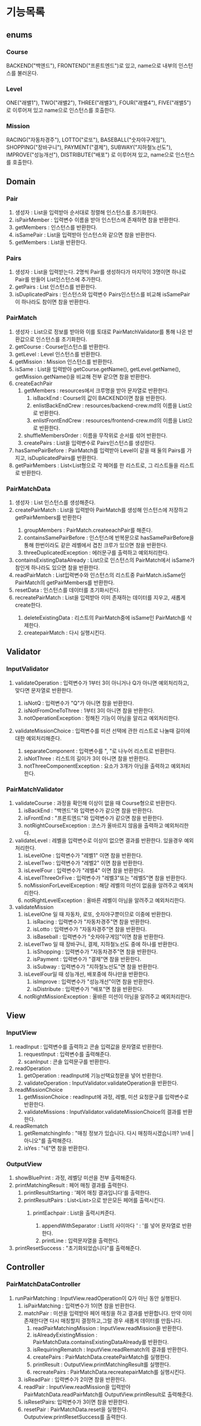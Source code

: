 # 기능목록
## enums
### Course
BACKEND("백엔드"), FRONTEND("프론트엔드")로 있고, name으로 내부의 인스턴스를 불러온다. 

### Level
ONE("래밸1"), TWO("래밸2"), THREE("래밸3"), FOUR("래밸4"), FIVE("래밸5")
로 이루어져 있고 name으로 인스턴스를 호출한다.

### Mission
RACING("자동차경주"), LOTTO("로또"), BASEBALL("숫자야구게임"),
SHOPPING("장바구니"), PAYMENT("결제"), SUBWAY("지하철노선도"),
IMPROVE("성능개선"), DISTRIBUTE("배포")
로 이루어져 있고, name으로 인스턴스를 호출한다. 

## Domain

### Pair
1. 생성자 : List<String>을 입력받아 순서대로 정렬해 인스턴스를 초기화한다. 
2. isPairMember : 입력변수 이름을 받아 인스턴스에 존재하면 참을 반환한다. 
3. getMembers : 인스턴스를 반환한다. 
4. isSamePair : List<String>을 입력받아 인스턴스와 같으면 참을 반환한다.
5. getMembers : List<String>을 반환한다. 

### Pairs
1. 생성자 : List<String>을 입력받는다. 2명씩 Pair를 생성하다가 마지막이 3명이면 하나로 Pair를 만들어 List<Pair>인스턴스에 추가한다. 
2. getPairs : List<Pair> 인스턴스를 반환한다. 
3. isDuplicatedPairs : 인스턴스와 입력변수 Pairs인스턴스를 비교해 isSamePair이 하나라도 참이면 참을 반환한다.

### PairMatch
1. 생성자 : List<String>으로 정보를 받아와 이를 토대로 PairMatchValidator를 통해 나온 반환값으로 인스턴스를 초기화한다.
2. getCourse : Course인스턴스를 반환한다.
3. getLevel : Level 인스턴스를 반환한다. 
4. getMission : Mission 인스턴스를 반환한다. 
5. isSame : List<String>을 입력받아 getCourse.getName(), getLevel.getName(), getMission.getName()을 비교해 전부 같으면 참을 반환한다. 
6. createEachPair
   1. getMembers : resources에서 크루명을 받아 문자열로 반환한다. 
      1. isBackEnd : Course의 값이 BACKEND이면 참을 반환한다.
      2. enlistBackEndCrew : resources/backend-crew.md의 이름을 List<String>으로 반환한다. 
      3. enlistFrontEndCrew : resources/frontend-crew.md의 이름을 List<String>으로 반환한다.
   2. shuffleMembersOrder : 이름을 무작위로 순서를 섞어 반환한다.
   3. createPairs : List<String>을 입력변수로 Pairs인스턴스를 생성한다. 
7. hasSamePairBefore : PairMatch를 입력받아 Level이 같을 때 둘의 Pairs를 가지고, isDuplicatedPairs를 반환한다. 
8. getPairMembers : List<List<String>형으로 각 페어를 한 리스트로, 그 리스트들을 리스트로 반환한다. 

### PairMatchData
1. 생성자 : List<PairMatch> 인스턴스를 생성해준다.
2. createPairMatch : List<String>을 입력받아 PairMatch를 생성해 인스턴스에 저장하고 getPairMembers를 반환한다
   1. groupMembers : PairMatch.createeachPair를 해준다. 
   2. containsSamePairBefore : 인스턴스에 반복문으로 hasSamePairBefore을 통해 한번이라도 같은 레벨에서 겹친 크루가 있으면 참을 반환한다. 
   3. threeDuplicatedException : 에러문구를 출력하고 예외처리한다. 
3. containsExistingDataAlready : List<String>으로 인스턴스의 PairMatch에서 isSame가 참인게 하나라도 있으면 참을 반환한다. 
4. readPairMatch : List<String>입력변수와 인스턴스의 리스트중 PairMatch.isSame인 PairMatch의 getPairMembers를 반환한다. 
5. resetData : 인스턴스를 데이터를 초기화시킨다. 
6. recreatePairMatch : List<String>을 입력받아 이미 존재하는 데이터를 지우고, 새롭게 create한다.
   1. deleteExistingData : 리스트의 PairMatch중에 isSame인 PairMatch를 삭제한다. 
   2. createpairMatch : 다시 실행시킨다. 

## Validator
### InputValidator
1. validateOperation : 입력변수가 1부터 3이 아니거나 Q가 아니면 예외처리하고, 맞다면 문자열로 반환한다. 
   1. isNotQ : 입력변수가 "Q"가 아니면 참을 반환한다. 
   2. isNotFromOneToThree : 1부터 3이 아니면 참을 반환한다. 
   3. notOperationException : 정해진 기능이 아님을 알리고 예외처리한다.

2. validateMissionChoice : 입력변수를 미션 선택에 관한 리스트로 나눌때 길이에 대한 예외처리해준다. 
   1. separateComponent : 입력변수를 ", "로 나누어 리스트로 반환한다. 
   2. isNotThree : 리스트의 길이가 3이 아니면 참을 반환한다. 
   3. notThreeComponentException : 요소가 3개가 아님을 출력하고 예외처리한다. 

### PairMatchValidator
1. validateCourse : 과정을 확인해 이상이 없을 때 Course형으로 반환한다.
   1. isBackEnd : "백엔드"와 입력변수가 같으면 참을 반환한다.
   2. isFrontEnd : "프론트엔드"와 입력변수가 같으면 참을 반환한다.
   3. notRightCourseException : 코스가 올바르지 않음을 출력하고 예외처리한다.
2. validateLevel : 레벨을 입력변수로 이상이 없으면 결과를 반환한다. 있을경우 예외처리한다.  
   1. isLevelOne : 입력변수가 "레벨1" 이면 참을 반환한다.
   2. isLevelTwo : 입력변수가 "레벨2" 이면 참을 반환한다.
   3. isLevelFour : 입력변수가 "레벨4" 이면 참을 반환한다.
   4. isLevelThreeOrFive : 입력변수가 "레벨3"또는 "레벨5"면 참을 반환한다.
   5. noMissionForLevelException : 해당 레벨의 미션이 없음을 알려주고 예외처리한다.
   6. notRightLevelException : 올바른 레벨이 아님을 알려주고 예외처리한다.
3. validateMission
   1. isLevelOne 일 때 자동차, 로또, 숫자야구뿐이므로 이중에 반환한다.
      1. isRacing : 입력변수가 "자동차경주"면 참을 반환한다.
      2. isLotto : 입력변수가 "자동차경주"면 참을 반환한다.
      3. isBaseball : 입력변수가 "숫자야구게임"이면 참을 반환한다.
   2. isLevelTwo 일 때 장바구니, 결제, 지하철노선도 중에 하나를 반환한다.
      1. isShopping : 입력변수가 "자동차경주"면 참을 반환한다.
      2. isPayment : 입력변수가 "결제"면 참을 반환한다.
      3. isSubway : 입력변수가 "지하철노선도"면 참을 반환한다.
   3. isLevelFour일 때 성능개선, 배포중에 하나만을 반환한다.
      1. isImprove : 입력변수가 "성능개선"이면 참을 반환한다.
      2. isDistribute : 입력변수가 "배포"면 참을 반환한다.
   4. notRightMissionException : 올바른 미션이 아님을 알려주고 예외처리한다.

## View
### InputView
1. readInput : 입력변수를 출력하고 콘솔 입력값을 문자열로 반환한다. 
   1. requestInput : 입력변수를 출력해준다. 
   2. scanInput : 콘솔 입력문구를 반환한다. 
2. readOperation
   1. getOperation : readInput에 기능선택요청문을 넣어 반환한다. 
   2. validateOperation : InputValidator.validateOperation을 반환한다. 
3. readMissionChoice
   1. getMissionChoice : readInput에 과정, 레벨, 미션 요청문구를 입력변수로 반환한다. 
   2. validateMissions : InputValidator.validateMissionChoice의 결과를 반환한다. 
4. readRematch
   1. getRematchingInfo : "매칭 정보가 있습니다. 다시 매칭하시겠습니까? \n네 | 아니오"를 출력해준다. 
   2. isYes : "네"면 참을 반환한다.

### OutputView
1. showBluePrint : 과정, 레벨당 미션을 전부 출력해준다. 
2. printMatchingResult : 페어 매칭 결과를 출력한다.
   1. printResultStarting : '페어 매칭 결과입니다'를 출력한다. 
   2. printResultPairs : List<List<String>>으로 받은모든 페어를 출력시킨다. 
      1. printEachpair : List<String>을 출력시켜준다. 
         1. appendWithSeparator : List의 사이마다 ' : '를 넣어 문자열로 반환한다. 
         2. printLine : 입력문자열을 출력한다.
3. printResetSuccess : "초기화되었습니다"를 출력해준다. 

## Controller
### PairMatchDataController
1. runPairMatching : InputView.readOperation이 Q가 아닌 동안 실행된다. 
   1. isPairMatching : 입력변수가 1이면 참을 반환한다. 
   2. matchPair : 미션을 입력받아 페어 매칭을 하고 결과를 반환합니다. 만약 이미 존재한다면 다시 매칭할지 결정하고,그럴 경우 새롭게 데이터를 만듭니다. 
      1. readPairMatchingMission : InputView.readMission을 반환한다. 
      2. isAlreadyExistingMission : PairMatchData.containsExistingDataAlready를 반환한다.
      3. isRequiringRematch : InputView.readRematch의 결과를 반환한다. 
      4. createPairs : PairMatchData.createPairMatch를 실행한다. 
      5. printResult : OutputView.printMatchingResult를 실행한다. 
      6. recreatePairs : PairMatchData.recreatepairMatch를 실행시킨다. 
   3. isReadPair : 입력변수가 2이면 참을 반환한다. 
   4. readPair : InputView.readMission을 입력받아 PairMatchData.readPairMatch를 OutputView.printResult로 출력해준다. 
   5. isResetPairs: 입력변수가 3이면 참을 반환한다. 
   6. resetPair : PairMatchData.reset을 실행한다. Outputview.printResetSuccess를 출력한다. 
   
   